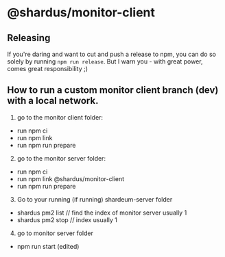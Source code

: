# @shardus/monitor-client

## Releasing

If you're daring and want to cut and push a release to npm, you can do so
solely by running `npm run release`. But I warn you - with great power, comes
great responsibility ;)

## How to run a custom monitor client branch (dev) with a local network.

1. go to the monitor client folder:

-   run npm ci
-   run npm link
-   run npm run prepare

2. go to the monitor server folder:

-   run npm ci
-   run npm link @shardus/monitor-client
-   run npm run prepare

3. Go to your running (if running) shardeum-server folder

-   shardus pm2 list // find the index of monitor server usually 1
-   shardus pm2 stop <index> // index usually 1

4. go to monitor server folder

-   npm run start (edited)
